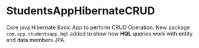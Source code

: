 # StudentsAppHibernateCRUD
Core java Hibernate Basic App to perform CRUD Operation.
New package <code>com.app.studentsapp.hql</code> added to show how <b>HQL</b> queries work with entity and data members JPA.
